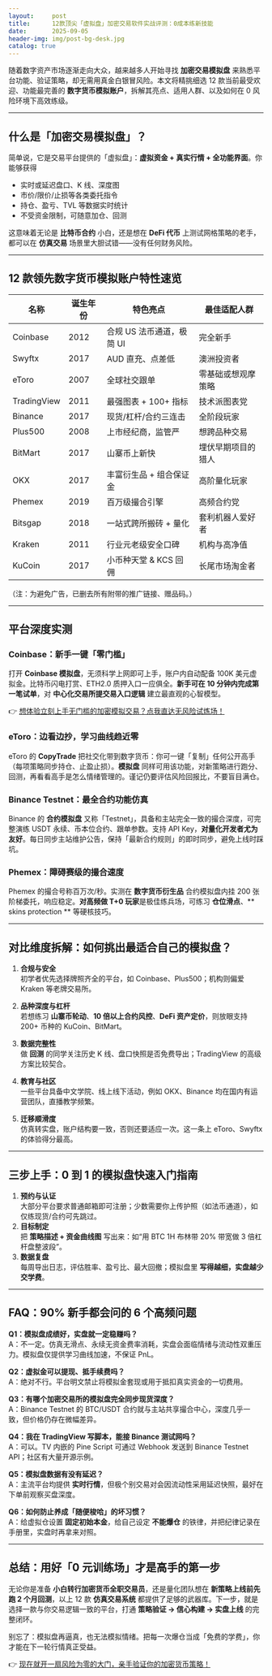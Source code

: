 ```yaml
---
layout:     post
title:      12款顶尖「虚拟盘」加密交易软件实战评测：0成本练新技能
date:       2025-09-05
header-img: img/post-bg-desk.jpg
catalog: true
---
```


随着数字资产市场逐渐走向大众，越来越多人开始寻找 **加密交易模拟盘** 来熟悉平台功能、验证策略，却无需用真金白银冒风险。本文将精挑细选 12 款当前最受欢迎、功能最完善的 **数字货币模拟账户**，拆解其亮点、适用人群、以及如何在 0 风险环境下高效练级。

---

## 什么是「加密交易模拟盘」？

简单说，它是交易平台提供的「虚拟盘」：**虚拟资金 + 真实行情 + 全功能界面**。你能够获得

- 实时或延迟盘口、K 线、深度图  
- 市价/限价/止损等各类委托指令  
- 持仓、盈亏、TVL 等数据实时统计  
- 不受资金限制，可随意加仓、回测  

这意味着无论是 **比特币合约** 小白，还是想在 **DeFi 代币** 上测试网格策略的老手，都可以在 **仿真交易** 场景里大胆试错——没有任何财务风险。

---

## 12 款领先数字货币模拟账户特性速览

| 名称 | 诞生年份 | 特色亮点 | 最佳适配人群 |
|------|----------|-----------|--------------|
| Coinbase | 2012 | 合规 US 法币通道，极简 UI | 完全新手 |
| Swyftx | 2017 | AUD 直充、点差低 | 澳洲投资者 |
| eToro | 2007 | 全球社交跟单 | 零基础或想观摩策略 |
| TradingView | 2011 | 最强图表 + 100+ 指标 | 技术派图表党 |
| Binance | 2017 | 现货/杠杆/合约三连击 | 全阶段玩家 |
| Plus500 | 2008 | 上市经纪商，监管严 | 想跨品种交易 |
| BitMart | 2017 | 山寨币上新快 | 埋伏早期项目的猎人 |
| OKX | 2017 | 丰富衍生品 + 组合保证金 | 高阶量化玩家 |
| Phemex | 2019 | 百万级撮合引擎 | 高频合约党 |
| Bitsgap | 2018 | 一站式跨所搬砖 + 量化 | 套利机器人爱好者 |
| Kraken | 2011 | 行业元老级安全口碑 | 机构与高净值 |
| KuCoin | 2017 | 小币种天堂 & KCS 回佣 | 长尾市场淘金者 |

（注：为避免广告，已删去所有附带的推广链接、赠品码。）

---

## 平台深度实测

### Coinbase：新手一键「零门槛」
打开 **Coinbase 模拟盘**，无须科学上网即可上手，账户内自动配备 100K 美元虚拟金。比特币闪电打赏、ETH2.0 质押入口一应俱全。**新手可在 10 分钟内完成第一笔试单**，对 **中心化交易所提交易入口逻辑** 建立最直观的心智模型。

👉 [想体验立刻上手无门槛的加密模拟交易？点我直达无风险试炼场！](https://okxdog.com/)

### eToro：边看边抄，学习曲线趋近零
eToro 的 **CopyTrade** 把社交化带到数字货币：你可一键「复制」任何公开高手（每项策略同步持仓、止盈止损）。**模拟盘** 同样可用该功能，对新策略进行跑分、回测，再看看高手是怎么情绪管理的。谨记仍要评估风险回报比，不要盲目满仓。

### Binance Testnet：最全合约功能仿真
Binance 的 **合约模拟盘** 又称「Testnet」，具备和主站完全一致的撮合深度，可完整演练 USDT 永续、币本位合约、跟单参数。支持 API Key，**对量化开发者尤为友好**。每日同步主站维护公告，保持「最新合约规则」的即时同步，避免上线时踩坑。

### Phemex：障碍赛级的撮合速度
Phemex 的撮合号称百万次/秒。实测在 **数字货币衍生品** 合约模拟盘内挂 200 张阶梯委托，响应稳定。**对高频做 T+0 玩家**是极佳练兵场，可练习 **仓位滑点**、** skins protection ** 等硬核技巧。

---

## 对比维度拆解：如何挑出最适合自己的模拟盘？

1. **合规与安全**  
   初学者优先选择牌照齐全的平台，如 Coinbase、Plus500；机构则偏爱 Kraken 等老牌交易所。

2. **品种深度与杠杆**  
   若想练习 **山寨币轮动**、**10 倍以上合约风控**、**DeFi 资产定价**，则放眼支持 200+ 币种的 KuCoin、BitMart。

3. **数据完整性**  
   做 **回测** 的同学关注历史 K 线、盘口快照是否免费导出；TradingView 的高级方案比较契合。

4. **教育与社区**  
   一些平台具备中文学院、线上线下活动，例如 OKX、Binance 均在国内有运营团队，直播教学频繁。

5. **迁移顺滑度**  
   仿真转实盘，账户结构要一致，否则还要适应一次。这一条上 eToro、Swyftx 的体验得分最高。

---

## 三步上手：0 到 1 的模拟盘快速入门指南

1. **预约与认证**  
   大部分平台要求普通邮箱即可注册；少数需要你上传护照（如法币通道），如仅练现货/合约可先跳过。
2. **目标制定**  
   把 **策略描述 + 资金曲线图** 写出来：如“用 BTC 1H 布林带 20% 带宽做 3 倍杠杆盘整波段”。
3. **数据复盘**  
   每周导出日志，评估胜率、盈亏比、最大回撤；模拟盘里 **写得越细，实盘越少交学费**。

---

## FAQ：90% 新手都会问的 6 个高频问题

**Q1：模拟盘成绩好，实盘就一定稳赚吗？**  
A：不一定。仿真无滑点、永续无资金费率消耗，实盘会面临情绪与流动性双重压力。模拟盘仅提供学习曲线加速，不保证 PnL。

**Q2：虚拟金可以提现、抵手续费吗？**  
A：绝对不行。平台明文禁止将模拟金套现或用于抵扣真实资金的一切费用。

**Q3：有哪个加密交易所的模拟盘完全同步现货深度？**  
A：Binance Testnet 的 BTC/USDT 合约就与主站共享撮合中心，深度几乎一致，但价格仍存在微幅差异。

**Q4：我在 TradingView 写脚本，能接 Binance 测试网吗？**  
A：可以。TV 内嵌的 Pine Script 可通过 Webhook 发送到 Binance Testnet API；社区有大量开源示例。

**Q5：模拟盘数据有没有延迟？**  
A：主流平台均提供 **实时行情**，但极个别交易对会因流动性采用延迟快照，最好在下单前观察买盘深度。

**Q6：如何防止养成「随便梭哈」的坏习惯？**  
A：给虚拟仓设置 **固定初始本金**，给自己设定 **不能爆仓** 的铁律，并把纪律记录在手册里，实盘时再拿来对照。

---

## 总结：用好「0 元训练场」才是高手的第一步

无论你是准备 **小白转行加密货币全职交易员**，还是量化团队想在 **新策略上线前先跑 2 个月回测**，以上 12 款 **仿真交易系统** 都提供了足够的武器库。下一步，就是选择一款与你交易逻辑一致的平台，打通 **策略验证 → 信心构建 → 实盘上线** 的完整闭环。

别忘了：模拟盘再逼真，也无法模拟情绪。把每一次爆仓当成「免费的学费」，你才能在下一轮行情真正受益。

👉 [现在就开一扇风险为零的大门，亲手验证你的加密货币策略！](https://okxdog.com/)